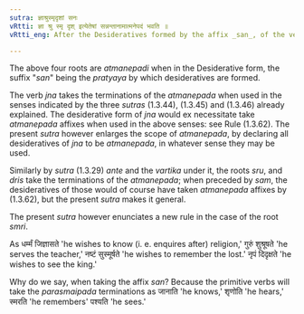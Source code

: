 ```yaml
---
sutra: ज्ञाश्रुस्मृदृशां सनः
vRtti: ज्ञा श्रु स्मृ दृश् इत्येतेषां सन्नन्तानामात्मनेपदं भवति ॥
vRtti_eng: After the Desideratives formed by the affix _san_, of the verbs _jna_ to know, _sru_ to hear, _smri_ to remember, and _dris_ to see, the _Atmanepada_ is employed.

---
```

The above four roots are _atmanepadi_ when in the Desiderative form, the suffix "_san_" being the _pratyaya_ by which desideratives are formed.

The verb _jna_ takes the terminations of the _atmanepada_ when used in the senses indicated by the three _sutras_ (1.3.44), (1.3.45) and (1.3.46) already explained. The desiderative form of _jna_ would ex necessitate take _atmanepada_ affixes when used in the above senses: see Rule (1.3.62). The present _sutra_ however enlarges the scope of _atmanepada_, by declaring all desideratives of _jna_ to be _atmanepada_, in whatever sense they may be used.

Similarly by _sutra_ (1.3.29) _ante_ and the _vartika_ under it, the roots _sru_, and _dris_ take the terminations of the _atmanepada_; when preceded by _sam_, the desideratives of those would of course have taken _atmanepada_ affixes by (1.3.62), but the present _sutra_ makes it general.

The present _sutra_ however enunciates a new rule in the case of the root _smri_.

As धर्म्मं जिज्ञासते 'he wishes to know (i. e. enquires after) religion,' गुरुं शुश्रूषते 'he serves the teacher,' नष्टं सुस्मूर्षते 'he wishes to remember the lost.' नृपं दिदृक्षते 'he wishes to see the king.'

Why do we say, when taking the affix _san_? Because the primitive verbs will take the _parasmaipada_ terminations as जानाति 'he knows,' शृणोति 'he hears,' स्मरति 'he remembers' पश्यति 'he sees.'